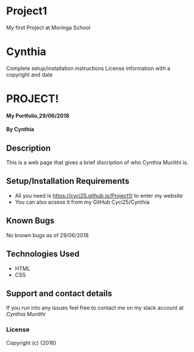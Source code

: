 # Project1
My first Project at Moringa School
# Cynthia
Complete setup/installation instructions
License information with a copyright and date
# PROJECT!
#### My Portfolio,29/06/2018
#### By **Cynthia**
## Description
This is a web page that gives a brief discription of who Cynthia Muriithi is.
## Setup/Installation Requirements
* All you need is https://cyci25.github.io/Project1/ to enter my website
* You can also acsess it from my GitHub Cyci25/Cynthia
## Known Bugs
No known bugs as of 29/06/2018
## Technologies Used
* HTML
* CSS
## Support and contact details
If you run into any issues feel free to contact me on my slack account at *Cynthia Muriithi*
### License
Copyright (c) {2018} 
  
